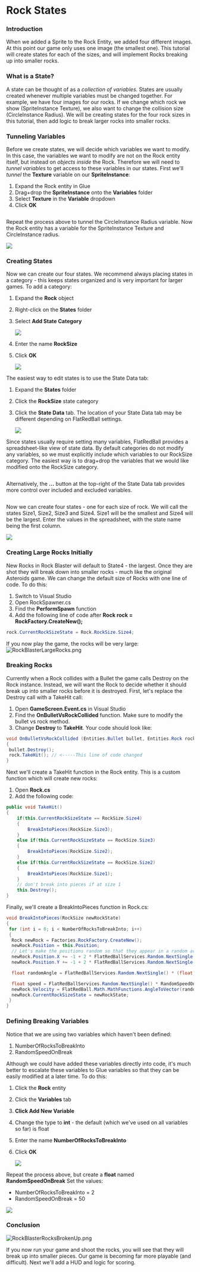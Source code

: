 # Rock States

### Introduction

When we added a Sprite to the Rock Entity, we added four different images. At this point our game only uses one image (the smallest one). This tutorial will create states for each of the sizes, and will implement Rocks breaking up into smaller rocks.

### What is a State?

A state can be thought of as a _collection of variables_. States are usually created whenever multiple variables must be changed together. For example, we have four images for our rocks. If we change which rock we show (SpriteInstance Texture), we also want to change the collision size (CircleInstance Radius). We will be creating states for the four rock sizes in this tutorial, then add logic to break larger rocks into smaller rocks.

### Tunneling Variables

Before we create states, we will decide which variables we want to modify. In this case, the variables we want to modify are not on the Rock entity itself, but instead on *objects inside* the Rock. Therefore we will need to _tunnel variables_ to get access to these variables in our states. First we'll _tunnel_ the **Texture** variable on our **SpriteInstance**:

1. Expand the Rock entity in Glue
2. Drag+drop the **SpriteInstance** onto the **Variables** folder
3. Select **Texture** in the **Variable** dropdown
4. Click **OK**

<figure><img src="../../.gitbook/assets/2016-01-2021_March_13_183314.gif" alt=""><figcaption></figcaption></figure>

Repeat the process above to tunnel the CircleInstance Radius variable. Now the Rock entity has a variable for the SpriteInstance Texture and CircleInstance radius.

![](../../.gitbook/assets/2022-12-img\_63a05108d73ba.png)

### Creating States

Now we can create our four states. We recommend always placing states in a category - this keeps states organized and is very important for larger games. To add a category:

1. Expand the **Rock** object
2. Right-click on the **States** folder
3.  Select **Add State Category**

    ![](../../.gitbook/assets/2022-12-img\_63a04f702cd0f.png)
4. Enter the name **RockSize**
5.  Click **OK**

    ![](../../.gitbook/assets/2021-03-img\_604d64771ec9a.png)

The easiest way to edit states is to use the State Data tab:

1. Expand the **States** folder
2. Click the **RockSize** state category
3.  Click the **State Data** tab. The location of your State Data tab may be different depending on FlatRedBall settings.

    ![](../../.gitbook/assets/2022-12-img\_63a04fc267e72.png)

Since states usually require setting many variables, FlatRedBall provides a spreadsheet-like view of state data. By default categories do not modify any variables, so we must explicitly include which variables to our RockSize category. The easiest way is to drag+drop the variables that we would like modified onto the RockSize category.

<figure><img src="../../.gitbook/assets/2016-01-19_05-07-25.gif" alt=""><figcaption></figcaption></figure>

Alternatively, the **...** button at the top-right of the State Data tab provides more control over included and excluded variables.

<figure><img src="../../.gitbook/assets/2016-01-19_05-08-48.gif" alt=""><figcaption></figcaption></figure>

Now we can create four states - one for each size of rock. We will call the states Size1, Size2, Size3 and Size4. Size1 will be the smallest and Size4 will be the largest. Enter the values in the spreadsheet, with the state name being the first column.

![](../../.gitbook/assets/2021-03-img\_604d65dee8ee2.png)

### Creating Large Rocks Initially

New Rocks in Rock Blaster will default to State4 - the largest. Once they are shot they will break down into smaller rocks - much like the original Asteroids game. We can change the default size of Rocks with one line of code. To do this:

1. Switch to Visual Studio
2. Open RockSpawner.cs
3. Find the **PerformSpawn** function
4. Add the following line of code after **Rock rock = RockFactory.CreateNew();**

```csharp
rock.CurrentRockSizeState = Rock.RockSize.Size4;
```

If you now play the game, the rocks will be very large: ![RockBlasterLargeRocks.png](../../.gitbook/assets/migrated\_media-RockBlasterLargeRocks.png)

### Breaking Rocks

Currently when a Rock collides with a Bullet the game calls Destroy on the Rock instance. Instead, we will want the Rock to decide whether it should break up into smaller rocks before it is destroyed. First, let's replace the Destroy call with a TakeHit call:

1. Open **GameScreen.Event.cs** in Visual Studio
2. Find the **OnBulletVsRockCollided** function. Make sure to modify the bullet vs rock method.
3. Change **Destroy** to **TakeHit**. Your code should look like:

```csharp
void OnBulletVsRockCollided (Entities.Bullet bullet, Entities.Rock rock)
{
 bullet.Destroy();
 rock.TakeHit(); // <-----This line of code changed
}
```

Next we'll create a TakeHit function in the Rock entity. This is a custom function which will create new rocks:

1. Open **Rock.cs**
2. Add the following code:

```csharp
public void TakeHit()
{
    if(this.CurrentRockSizeState == RockSize.Size4)
    {
        BreakIntoPieces(RockSize.Size3);
    }
    else if(this.CurrentRockSizeState == RockSize.Size3)
    {
        BreakIntoPieces(RockSize.Size2);
    }
    else if(this.CurrentRockSizeState == RockSize.Size2)
    {
        BreakIntoPieces(RockSize.Size1);
    }
    // don't break into pieces if at size 1
    this.Destroy();
}
```

Finally, we'll create a BreakIntoPieces function in Rock.cs:

```csharp
void BreakIntoPieces(RockSize newRockState)
{
 for (int i = 0; i < NumberOfRocksToBreakInto; i++)
 {
  Rock newRock = Factories.RockFactory.CreateNew();
  newRock.Position = this.Position;
  // Let's make the positions random so that they appear in a random arrangement
  newRock.Position.X += -1 + 2 * FlatRedBallServices.Random.NextSingle();
  newRock.Position.Y += -1 + 2 * FlatRedBallServices.Random.NextSingle();

  float randomAngle = FlatRedBallServices.Random.NextSingle() * (float)Math.PI * 2;

  float speed = FlatRedBallServices.Random.NextSingle() * RandomSpeedOnBreak;
  newRock.Velocity = FlatRedBall.Math.MathFunctions.AngleToVector(randomAngle) * speed;
  newRock.CurrentRockSizeState = newRockState;
 }
}
```

### Defining Breaking Variables

Notice that we are using two variables which haven't been defined:

1. NumberOfRocksToBreakInto
2. RandomSpeedOnBreak

Although we could have added these variables directly into code, it's much better to escalate these variables to Glue variables so that they can be easily modified at a later time. To do this:

1. Click the **Rock** entity
2. Click the **Variables** tab
3. **Click Add New Variable**
4. Change the type to **int** - the default (which we've used on all variables so far) is float
5. Enter the name **NumberOfRocksToBreakInto**
6.  Click **OK**

    ![](../../.gitbook/assets/2021-03-img\_604d75d07d61f.png)

Repeat the process above, but create a **float** named **RandomSpeedOnBreak** Set the values:

* NumberOfRocksToBreakInto = 2
* RandomSpeedOnBreak = 50

![](../../.gitbook/assets/2021-03-img\_604d76242ebc1.png)

### Conclusion

![RockBlasterRocksBrokenUp.png](../../.gitbook/assets/migrated\_media-RockBlasterRocksBrokenUp.png)

If you now run your game and shoot the rocks, you will see that they will break up into smaller pieces. Our game is becoming far more playable (and difficult). Next we'll add a HUD and logic for scoring.
